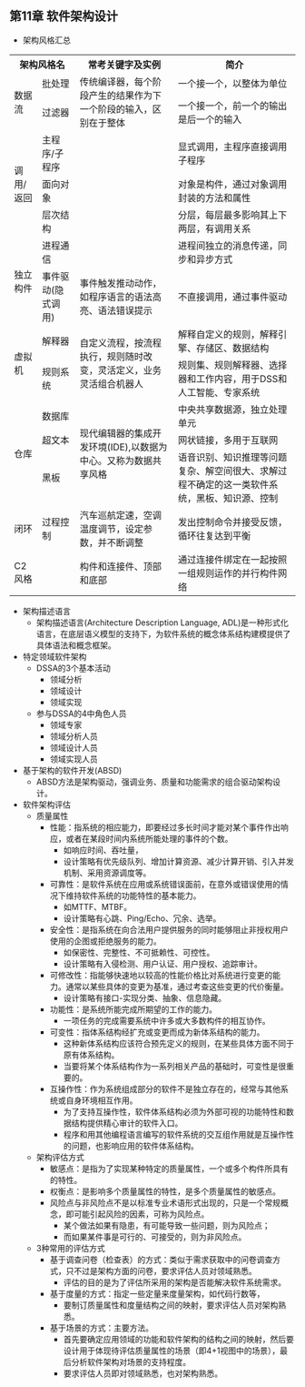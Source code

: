## 第11章 软件架构设计
- 架构风格汇总
<table>
	<tr>
		<th colspan="2">架构风格名</th>
		<th>常考关键字及实例</th>
		<th>简介</th>
	</tr>
	<tr>
		<td rowspan="2">数据流</td>
		<td>批处理</td>
		<td rowspan="2"> 传统编译器，每个阶段产生的结果作为下一个阶段的输入，区别在于整体</td>
		<td>一个接一个，以整体为单位</td>
	</tr>
	<tr>
		<td>过滤器</td>
		<td>一个接一个，前一个的输出是后一个的输入</td>
	</tr>
	<tr>
		<td rowspan="3">调用/返回</td>
		<td>主程序/子程序</td>
		<td></td>
		<td>显式调用，主程序直接调用子程序</td>
	</tr>
	<tr>
		<td>面向对象</td>
		<td> </td>
		<td>对象是构件，通过对象调用封装的方法和属性</td>
	</tr>
	<tr>
		<td>层次结构</td>
		<td></td>
		<td>分层，每层最多影响其上下两层，有调用关系</td>
	</tr>
	<tr>
		<td rowspan="2">独立构件</td>
		<td>进程通信</td>
		<td></td>
		<td>进程间独立的消息传递，同步和异步方式</td>
	</tr>
	<tr>
		<td>事件驱动(隐式调用)</td>
		<td> 事件触发推动动作，如程序语言的语法高亮、语法错误提示</td>
		<td>不直接调用，通过事件驱动</td>
	</tr>
	<tr>
		<td rowspan="2">虚拟机</td>
		<td>解释器</td>
		<td rowspan="2">自定义流程，按流程执行，规则随时改变，灵活定义，业务灵活组合机器人</td>
		<td>解释自定义的规则，解释引擎、存储区、数据结构</td>
	</tr>
	<tr>
		<td>规则系统</td>
		<td>规则集、规则解释器、选择器和工作内容，用于DSS和人工智能、专家系统</td>
	</tr>
	<tr>
		<td rowspan="3">仓库</td>
		<td>数据库</td>
		<td rowspan="3">现代编辑器的集成开发环境(IDE),以数据为中心。又称为数据共享风格</td>
		<td>中央共享数据源，独立处理单元</td>
	</tr>
	<tr>
		<td>超文本</td>
		<td>网状链接，多用于互联网</td>
	</tr>
	<tr>
		<td>黑板</td>
		<td>语音识别、知识推理等问题复杂、解空间很大、求解过程不确定的这一类软件系统，黑板、知识源、控制</td>
	</tr>
	<tr>
		<td>闭环</td>
		<td>过程控制</td>
		<td>汽车巡航定速，空调温度调节，设定参数，并不断调整</td>
		<td>发出控制命令并接受反馈，循环往复达到平衡</td>
	</tr>
	<tr>
		<td>C2风格</td>
		<td></td>
		<td>构件和连接件、顶部和底部</td>
		<td>通过连接件绑定在一起按照一组规则运作的并行构件网络</td>
	</tr>
</table>

- 架构描述语言
	- 架构描述语言(Architecture Description Language, ADL)是一种形式化语言，在底层语义模型的支持下，为软件系统的概念体系结构建模提供了具体语法和概念框架。
- 特定领域软件架构
	- DSSA的3个基本活动
		- 领域分析
		- 领域设计
		- 领域实现
	- 参与DSSA的4中角色人员
		- 领域专家
		- 领域分析人员
		- 领域设计人员
		- 领域实现人员
- 基于架构的软件开发(ABSD)
	- ABSD方法是架构驱动，强调业务、质量和功能需求的组合驱动架构设计。
- 软件架构评估
	- 质量属性
		- 性能：指系统的相应能力，即要经过多长时间才能对某个事件作出响应，或者在某段时间内系统所能处理的事件的个数。
			- 如响应时间、吞吐量，
			- 设计策略有优先级队列、增加计算资源、减少计算开销、引入并发机制、采用资源调度等。
		- 可靠性：是软件系统在应用或系统错误面前，在意外或错误使用的情况下维持软件系统的功能特性的基本能力。
			- 如MTTF、MTBF。
			- 设计策略有心跳、Ping/Echo、冗余、选举。
		- 安全性：是指系统在向合法用户提供服务的同时能够阻止非授权用户使用的企图或拒绝服务的能力。
			- 如保密性、完整性、不可抵赖性、可控性。
			- 设计策略有入侵检测、用户认证、用户授权、追踪审计。
		- 可修改性：指能够快速地以较高的性能价格比对系统进行变更的能力。通常以某些具体的变更为基准，通过考查这些变更的代价衡量。
			- 设计策略有接口-实现分类、抽象、信息隐藏。
		- 功能性：是系统所能完成所期望的工作的能力。
			- 一项任务的完成需要系统中许多或大多数构件的相互协作。
		- 可变性：指体系结构经扩充或变更而成为新体系结构的能力。
			- 这种新体系结构应该符合预先定义的规则，在某些具体方面不同于原有体系结构。
			- 当要将某个体系结构作为一系列相关产品的基础时，可变性是很重要的。
		- 互操作性：作为系统组成部分的软件不是独立存在的，经常与其他系统或自身环境相互作用。
			- 为了支持互操作性，软件体系结构必须为外部可视的功能特性和数据结构提供精心审计的软件入口。
			- 程序和用其他编程语言编写的软件系统的交互组作用就是互操作性的问题，也影响应用的软件体系结构。
	- 架构评估方式
		- 敏感点：是指为了实现某种特定的质量属性，一个或多个构件所具有的特性。
		- 权衡点：是影响多个质量属性的特性，是多个质量属性的敏感点。
		- 风险点与非风险点不是以标准专业术语形式出现的，只是一个常规概念，即可能引起风险的因素，可称为风险点。
			- 某个做法如果有隐患，有可能导致一些问题，则为风险点；
			- 而如果某件事是可行的、可接受的，则为非风险点。
	- 3种常用的评估方式
		- 基于调查问卷（检查表）的方式：类似于需求获取中的问卷调查方式，只不过是架构方面的问卷，要求评估人员对领域熟悉。
			- 评估的目的是为了评估所采用的架构是否能解决软件系统需求。
		- 基于度量的方式：指定一些定量来度量架构，如代码行数等，
			- 要制订质量属性和度量结构之间的映射，要求评估人员对架构熟悉。
		- 基于场景的方式：主要方法。
			- 首先要确定应用领域的功能和软件架构的结构之间的映射，然后要设计用于体现待评估质量属性的场景（即4+1视图中的场景），最后分析软件架构对场景的支持程度。
			- 要求评估人员即对领域熟悉，也对架构熟悉。